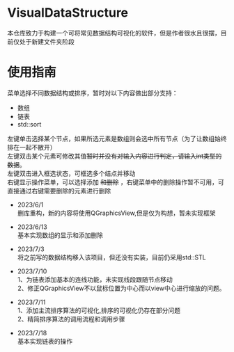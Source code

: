 # VisualDataStructure

本仓库致力于构建一个可将常见数据结构可视化的软件，但是作者很水且很摆，目前仅处于新建文件夹阶段
# 使用指南
菜单选择不同数据结构或排序，暂时对以下内容做出部分支持：
* 数组
* 链表
* std::sort

左键单击选择某个节点，如果所选元素是数组则会选中所有节点（为了让数组始终排在一起不散开）  
左键双击某个元素可修改其值~~暂时并没有对输入内容进行判定，请输入int类型的数据~~。   
左键双击进入框选状态，可框选多个结点并移动   
右键显示操作菜单，可以选择添加 ~~和删除~~ ，右键菜单中的删除操作暂不可用，可直接通过右键需要删除的元素进行删除
  
* 2023/6/1   
删库重构，新的内容将使用QGraphicsView,但是仅为构想，暂未实现框架

* 2023/6/13   
基本实现数组的显示和添加删除

* 2023/7/3   
将之前写的数据结构移入该项目，但还没有实装，目前仍采用std::STL

* 2023/7/10   
1、为链表添加基本的连线功能，未实现线段跟随节点移动   
2、修正QGraphicsView不以鼠标位置为中心而以view中心进行缩放的问题。  

* 2023/7/11   
1、添加主流排序算法的可视化,排序的可视化仍存在部分问题      
2、精简排序算法的调用流程和调用步骤   

* 2023/7/18   
基本实现链表的操作
